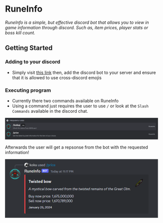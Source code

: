 # RuneInfo

*RuneInfo is a simple, but effective discord bot that allows you to view in game information through discord. Such as, item prices, player stats or boss kill count.*

## Getting Started

### Adding to your discord

* Simply visit [this link](https://discord.com/api/oauth2/authorize?client_id=1087515684453486613&permissions=826781534208&scope=bot%20applications.commands) then, add the discord bot to your server and ensure that it is allowed to use cross-discord emojis

### Executing program

* Currently there two commands available on RuneInfo
* Using a command just requires the user to use `/` or look at the `Slash Commands` available in the discord chat.

![Alt text](./assets/example.png)

Afterwards the user will get a repsonse from the bot with the requested information!

![Alt text](./assets/example2.png)
